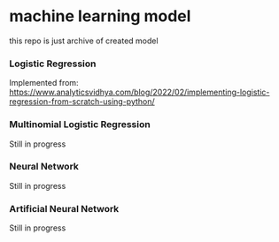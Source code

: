 # machine learning model
this repo is just archive of created model

### Logistic Regression
Implemented from: https://www.analyticsvidhya.com/blog/2022/02/implementing-logistic-regression-from-scratch-using-python/

### Multinomial Logistic Regression
Still in progress

### Neural Network
Still in progress

### Artificial Neural Network
Still in progress



